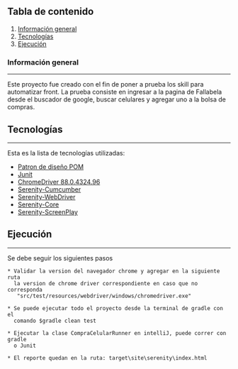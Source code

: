 ## Tabla de contenido
1. [Información general](Información_general)
2. [Tecnologías](Tecnologías)
3. [Ejecución](Ejecución)
### Información general
***
Este proyecto fue creado con el fin de poner a prueba los skill para automatizar front.
La prueba consiste en ingresar a la pagina de Fallabela desde el buscador de google,
buscar celulares y agregar uno a la bolsa de compras.


## Tecnologías
***
Esta es la lista de tecnologías utilizadas:

* [Patron de diseño POM](#)
* [Junit](https://mvnrepository.com/artifact/junit/junit/4.12) 
* [ChromeDriver 88.0.4324.96](https://chromedriver.chromium.org/) 
* [Serenity-Cumcumber](https://mvnrepository.com/artifact/net.serenity-bdd/serenity-cucumber/)
* [Serenity-WebDriver](https://mvnrepository.com/artifact/net.serenity-bdd/serenity-screenplay-webdriver/)
* [Serenity-Core](https://mvnrepository.com/artifact/net.serenity-bdd/serenity-core/)
* [Serenity-ScreenPlay](https://mvnrepository.com/artifact/net.serenity-bdd/serenity-screenplay/)
## Ejecución
***
Se debe seguir los siguientes pasos 
```
* Validar la version del navegador chrome y agregar en la siguiente ruta 
  la version de chrome driver correspondiente en caso que no corresponda
   "src/test/resources/webdriver/windows/chromedriver.exe"

* Se puede ejecutar todo el proyecto desde la terminal de gradle con el
  comando $gradle clean test

* Ejecutar la clase CompraCelularRunner en intelliJ, puede correr con gradle
  o Junit

* El reporte quedan en la ruta: target\site\serenity\index.html

```
